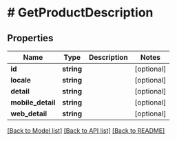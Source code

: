 # # GetProductDescription

## Properties

Name | Type | Description | Notes
------------ | ------------- | ------------- | -------------
**id** | **string** |  | [optional]
**locale** | **string** |  | [optional]
**detail** | **string** |  | [optional]
**mobile_detail** | **string** |  | [optional]
**web_detail** | **string** |  | [optional]

[[Back to Model list]](../../README.md#models) [[Back to API list]](../../README.md#endpoints) [[Back to README]](../../README.md)
